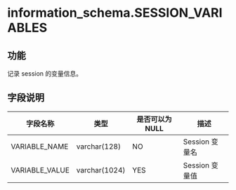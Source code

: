information_schema.SESSION_VARIABLES 
=========================================================



功能 
-----------

记录 session 的变量信息。

字段说明 
-------------



|    **字段名称**    |    **类型**     | **是否可以为 NULL** |   **描述**    |
|----------------|---------------|----------------|-------------|
| VARIABLE_NAME  | varchar(128)  | NO             | Session 变量名 |
| VARIABLE_VALUE | varchar(1024) | YES            | Session 变量值 |






